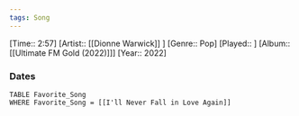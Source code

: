 ```yaml
---
tags: Song  
---
```

[Time:: 2:57]
[Artist:: [[Dionne Warwick]] ]
[Genre:: Pop]
[Played:: ]
[Album:: [[Ultimate FM Gold (2022)]]]
[Year:: 2022]
### Dates
````dataview
TABLE Favorite_Song
WHERE Favorite_Song = [[I'll Never Fall in Love Again]]
````